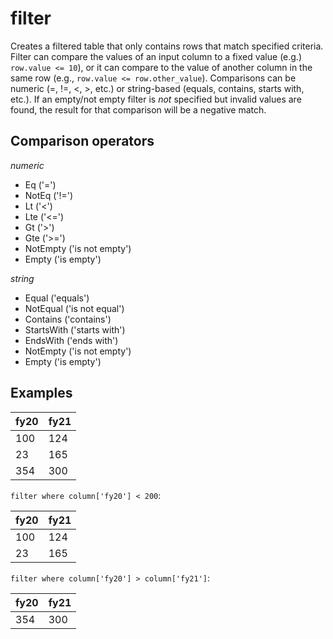 # filter

Creates a filtered table that only contains rows that match specified criteria. Filter can compare the values of an input column to a fixed value (e.g.) `row.value <= 10`), or it can compare to the value of another column in the same row (e.g., `row.value <= row.other_value`). Comparisons can be numeric (=, !=, <, >, etc.) or string-based (equals, contains, starts with, etc.). If an empty/not empty filter is _not_ specified but invalid values are found, the result for that comparison will be a negative match.

## Comparison operators

_numeric_

- Eq ('=')
- NotEq ('!=')
- Lt ('<')
- Lte ('<=')
- Gt ('>')
- Gte ('>=')
- NotEmpty ('is not empty')
- Empty ('is empty')

_string_

- Equal ('equals')
- NotEqual ('is not equal')
- Contains ('contains')
- StartsWith ('starts with')
- EndsWith ('ends with')
- NotEmpty ('is not empty')
- Empty ('is empty')

## Examples

| fy20 | fy21 |
| ---- | ---- |
| 100  | 124  |
| 23   | 165  |
| 354  | 300  |

`filter where column['fy20'] < 200`:

| fy20 | fy21 |
| ---- | ---- |
| 100  | 124  |
| 23   | 165  |

`filter where column['fy20'] > column['fy21']`:

| fy20 | fy21 |
| ---- | ---- |
| 354  | 300  |
